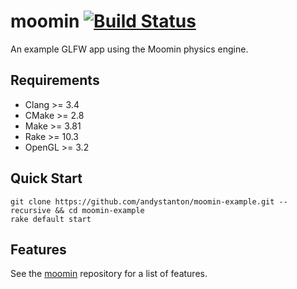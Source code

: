 # moomin [![Build Status](https://travis-ci.org/andystanton/moomin-example.svg?branch=master)](https://travis-ci.org/andystanton/moomin-example)

An example GLFW app using the Moomin physics engine.

## Requirements

- Clang >= 3.4
- CMake >= 2.8
- Make >= 3.81
- Rake >= 10.3
- OpenGL >= 3.2

## Quick Start

```
git clone https://github.com/andystanton/moomin-example.git --recursive && cd moomin-example
rake default start
```

## Features

See the [moomin](https://github.com/andystanton/moomin#moomin-) repository for a list of features.


